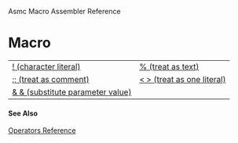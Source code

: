 Asmc Macro Assembler Reference

# Macro

<table>
<tr><td><a href="operator-logical-negation.md">! (character literal)</a></td><td><a href="operator-percent.md">% (treat as text)</a></td></tr>
<tr><td><a href="operator-semicolons.md">;; (treat as comment)</a></td><td><a href="operator-literal.md">&lt; &gt; (treat as one literal)</a></td></tr>
<tr><td><a href="operator-substitution.md">& & (substitute parameter value)</a></td></tr>
</table>

#### See Also

[Operators Reference](readme.md)
